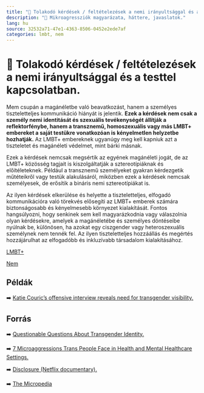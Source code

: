```yaml
---
title: "🚫 Tolakodó kérdések / feltételezések a nemi irányultsággal és a testtel kapcsolatban."
description: "🚫 Mikroagressziók magyarázata, háttere, javaslatok."
lang: hu
source: 32532a71-47e1-4363-8506-0452e2ede7af
categories: lmbt, nem
---
```


<div class="wiki-content agression-title">

# 🚫 Tolakodó kérdések / feltételezések a nemi irányultsággal és a testtel kapcsolatban.

Mem csupán a magánéletbe való beavatkozást, hanem a személyes tiszteletteljes kommunikáció hiányát is jelentik. **Ezek a kérdések nem csak a személy nemi identitását és szexuális tevékenységét állítják a reflektorfénybe, hanem a transznemű, homoszexuális vagy más LMBT+ embereket a saját testükre vonatkozóan is kényelmetlen helyzetbe hozhatják.** Az LMBT+ embereknek ugyanúgy meg kell kapniuk azt a tiszteletet és magánéleti védelmet, mint bárki másnak.

Ezek a kérdések nemcsak megsértik az egyének magánéleti jogát, de az LMBT+ közösség tagjait is kiszolgáltatják a sztereotípiáknak és előítéleteknek. Például a transznemű személyeket gyakran kérdezgetik műtéteikről vagy testük alakulásáról, miközben ezek a kérdések nemcsak személyesek, de erősítik a bináris nemi sztereotípiákat is.

Az ilyen kérdések elkerülése és helyette a tiszteletteljes, elfogadó kommunikációra való törekvés elősegíti az LMBT+ emberek számára biztonságosabb és kényelmesebb környezet kialakítását. Fontos hangsúlyozni, hogy senkinek sem kell magyarázkodnia vagy válaszolnia olyan kérdésekre, amelyek a magánéletébe és személyes döntéseibe nyúlnak be, különösen, ha azokat egy ciszgender vagy heteroszexuális személynek nem tennék fel. Az ilyen tiszteletteljes hozzáállás és megértés hozzájárulhat az elfogadóbb és inkluzívabb társadalom kialakításához.

<div class="categories">

[LMBT+](/#/entry?id=lmbt)

[Nem](/#/entry?id=nem)

</div>

## Példák

➡️ [Katie Couric’s offensive interview reveals need for transgender visibility.](https://www.baltimoresun.com/features/bs-xpm-2014-01-09-bs-gm-katie-couric-laverne-cox-offensive-transgender-question-20140109-story.html)


## Forrás

➡️ [Questionable Questions About Transgender Identity.](https://transequality.org/issues/resources/questionable-questions-about-transgender-identity)

➡️ [7 Microaggressions Trans People Face in Health and Mental Healthcare Settings.](https://thebodyisnotanapology.com/magazine/7-microaggressions-trans-people-face-in-health-and-mental-healthcare-settings/)

➡️ [Disclosure (Netflix documentary).](https://www.netflix.com/ca/title/81284247)

➡️ [The Micropedia](https://www.themicropedia.org/)


</div>